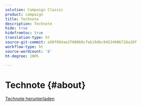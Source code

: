 ```yaml
---
solution: Campaign Classic
product: campaign
title: Technote
description: Technote
hide: true
hidefromtoc: true
translation-type: ht
source-git-commit: a50f094ae2f00060cfeb19dbc94534906728a28f
workflow-type: ht
source-wordcount: '6'
ht-degree: 100%

---
```



# Technote {#about}

[Technote herunterladen](guidelines.pdf)


